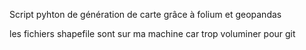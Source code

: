 Script pyhton de génération de carte grâce à folium et geopandas

les fichiers shapefile sont sur ma machine car trop voluminer pour git 
